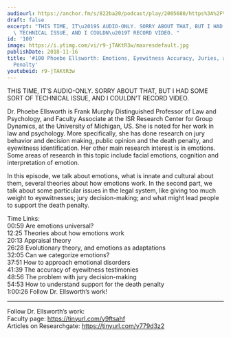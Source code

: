 ```yaml
---
audiourl: https://anchor.fm/s/822ba20/podcast/play/2005680/https%3A%2F%2Fd3ctxlq1ktw2nl.cloudfront.net%2Fproduction%2F2018-11-30%2F7707411-48000-2-86520c7803718.mp3
draft: false
excerpt: "THIS TIME, IT\u2019S AUDIO-ONLY. SORRY ABOUT THAT, BUT I HAD SOME SORT OF\
  \ TECHNICAL ISSUE, AND I COULDN\u2019T RECORD VIDEO. "
id: '100'
image: https://i.ytimg.com/vi/r9-jTAKtR3w/maxresdefault.jpg
publishDate: 2018-11-16
title: '#100 Phoebe Ellsworth: Emotions, Eyewitness Accuracy, Juries, and the Death
  Penalty'
youtubeid: r9-jTAKtR3w
---
```

<div class="timelinks">

THIS TIME, IT’S AUDIO-ONLY. SORRY ABOUT THAT, BUT I HAD SOME SORT OF TECHNICAL ISSUE, AND I COULDN’T RECORD VIDEO. 

Dr. Phoebe Ellsworth is Frank Murphy Distinguished Professor of Law and Psychology, and Faculty Associate at the ISR Research Center for Group Dynamics, at the University of Michigan, US. She is noted for her work in law and psychology. More specifically, she has done research on jury behavior and decision making, public opinion and the death penalty, and eyewitness identification. Her other main research interest is in emotions. Some areas of research in this topic include facial emotions, cognition and interpretation of emotion.

In this episode, we talk about emotions, what is innate and cultural about them, several theories about how emotions work. In the second part, we talk about some particular issues in the legal system, like giving too much weight to eyewitnesses; jury decision-making; and what might lead people to support the death penalty.

Time Links:  
<time>00:59</time> Are emotions universal?   
<time>12:25</time> Theories about how emotions work                   
<time>20:13</time> Appraisal theory        
<time>26:28</time> Evolutionary theory, and emotions as adaptations      
<time>32:05</time> Can we categorize emotions?          
<time>37:51</time> How to approach emotional disorders           
<time>41:39</time> The accuracy of eyewitness testimonies    
<time>48:56</time> The problem with jury decision-making  
<time>54:53</time> How to understand support for the death penalty  
<time>1:00:26</time> Follow Dr. Ellsworth’s work!

---

Follow Dr. Ellsworth’s work:  
Faculty page: https://tinyurl.com/y9ftsahf  
Articles on Researchgate: https://tinyurl.com/y779d3z2
</div>

